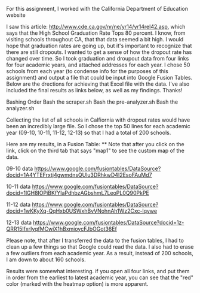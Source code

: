 For this assignment, I worked with the California Department of Education website

I saw this article: http://www.cde.ca.gov/nr/ne/yr14/yr14rel42.asp,
which says that the High School Graduation Rate Tops 80 percent. 
I know, from visiting schools throughout CA, that that data seemed a bit high.
I would hope that graduation rates are going up, but it's important to recognize 
that there are still dropouts. I wanted to get a sense of how the dropout rate
has changed over time. So I took graduation and droupout data from four links 
for four academic years, and attached addresses for each year. I chose 50 
schools from each year (to condense info for the purposes of this assignment)
and output a file that could be input into Google Fusion Tables. Below are the
drections for achieving that Excel file with the data. I've also included the 
final results as links below, as well as my findings. Thanks!


Bashing Order
	 Bash the scraper.sh
	 Bash the pre-analyzer.sh
	 Bash the analyzer.sh
	
Collecting the list of all schools in Calfiornia with dropout rates 
would have been an incredibly large file. 
So I chose the top 50 lines for each academic year 
(09-10, 10-11, 11-12, 12-13) so that I had a total of 200 schools.

Here are my results, in a Fusion Table:
** Note that after you click on the link, click on the third tab that says "map1"
to see the custom map of the data. 

09-10 data
https://www.google.com/fusiontables/DataSource?docid=1A4YTEFrxtj4gwmdnsQUlu3DRhkwD4I2EsoFAuMd7

10-11 data
https://www.google.com/fusiontables/DataSource?docid=1lGH8IOPiBKfYIaPdhbzAGbshmL7LeoPL0Q90PkPE

11-12 data
https://www.google.com/fusiontables/DataSource?docid=1wKKyXq-QqHxb0USWxhBvVNohnAh1Wz2Cxc-lqvwe

12-13 data
https://www.google.com/fusiontables/DataSource?docid=1z-QRR15IfxrIyqfMCwiX1hBxmioycFJbOGot36Ef

Please note, that after I transferred the data to the fusion 
tables, I had to clean up a few things so that Google could read 
the data. I also had to erase a few outliers from each academic year.
As a result, instead of 200 schools, I am down to about 160 schools.

Results were somewhat interesting. if you open all four links, and put
them in order from the earliest to latest academic year, you can see that 
the "red" color (marked with the heatmap option) is more apparent.

